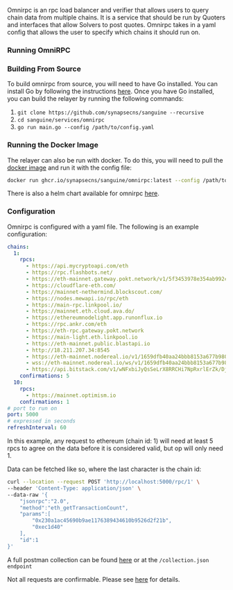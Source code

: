 Omnirpc is an rpc load balancer and verifier that allows users to query chain data from multiple chains. It is a service that should be run by Quoters and interfaces that allow Solvers to post quotes. Omnirpc takes in a yaml config that allows the user to specify which chains it should run on.

### Running OmniRPC

### Building From Source

To build omnirpc from source, you will need to have Go installed. You can install Go by following the instructions [here](https://golang.org/doc/install). Once you have Go installed, you can build the relayer by running the following commands:

1. `git clone https://github.com/synapsecns/sanguine --recursive`
2. `cd sanguine/services/omnirpc`
3. `go run main.go --config /path/to/config.yaml`

### Running the Docker Image

The relayer can also be run with docker. To do this, you will need to pull the [docker image](https://github.com/synapsecns/sanguine/pkgs/container/sanguine%2Frfq-relayer) and run it with the config file:

```bash
docker run ghcr.io/synapsecns/sanguine/omnirpc:latest --config /path/to/config
```

There is also a helm chart available for omnirpc [here](https://artifacthub.io/packages/helm/synapse/omnirpc).

### Configuration

Omnirpc is configured with a yaml file. The following is an example configuration:

```yaml
chains:
  1:
    rpcs:
      - https://api.mycryptoapi.com/eth
      - https://rpc.flashbots.net/
      - https://eth-mainnet.gateway.pokt.network/v1/5f3453978e354ab992c4da79
      - https://cloudflare-eth.com/
      - https://mainnet-nethermind.blockscout.com/
      - https://nodes.mewapi.io/rpc/eth
      - https://main-rpc.linkpool.io/
      - https://mainnet.eth.cloud.ava.do/
      - https://ethereumnodelight.app.runonflux.io
      - https://rpc.ankr.com/eth
      - https://eth-rpc.gateway.pokt.network
      - https://main-light.eth.linkpool.io
      - https://eth-mainnet.public.blastapi.io
      - http://18.211.207.34:8545
      - https://eth-mainnet.nodereal.io/v1/1659dfb40aa24bbb8153a677b98064d7
      - wss://eth-mainnet.nodereal.io/ws/v1/1659dfb40aa24bbb8153a677b98064d7
      - https://api.bitstack.com/v1/wNFxbiJyQsSeLrX8RRCHi7NpRxrlErZk/DjShIqLishPCTB9HiMkPHXjUM9CNM9Na/ETH/mainnet
    confirmations: 5
  10:
    rpcs:
      - https://mainnet.optimism.io
    confirmations: 1
# port to run on
port: 5000
# expressed in seconds
refreshInterval: 60
```

In this example, any request to ethereum (chain id: 1) will need at least 5 rpcs to agree on the data before it is considered valid, but op will only need 1.

Data can be fetched like so, where the last character is the chain id:

```bash
curl --location --request POST 'http://localhost:5000/rpc/1' \
--header 'Content-Type: application/json' \
--data-raw '{
	"jsonrpc":"2.0",
	"method":"eth_getTransactionCount",
	"params":[
		"0x230a1ac45690b9ae1176389434610b9526d2f21b",
		"0xec1d40"
	],
	"id":1
}'
```

A full postman collection can be found [here](https://github.com/synapsecns/sanguine/blob/master/services/omnirpc/swagger/collection.json) or at the `/collection.json endpoint`

Not all requests are confirmable. Please see [here](https://pkg.go.dev/github.com/synapsecns/sanguine/services/omnirpc#section-readme) for details.
